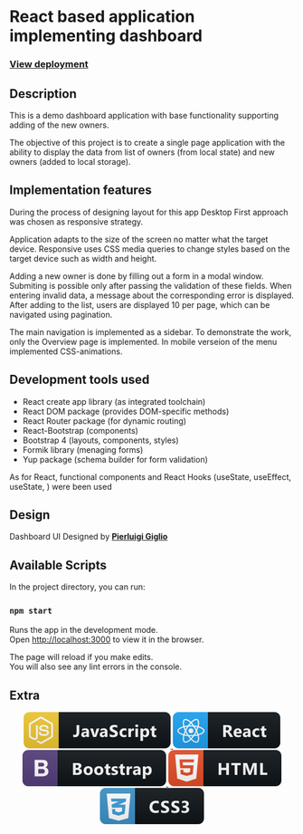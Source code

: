 # **React based application implementing dashboard**

### [View deployment](https://sergeiwerty.github.io/owners-react-app/)

## Description

This is a demo dashboard application with base functionality supporting adding of the new owners.

The objective of this project is to create a single page application with the ability to display the data from list of owners (from local state) and new owners (added to local storage).

## Implementation features

During the process of designing layout for this app Desktop First approach was chosen as responsive strategy.

Application adapts to the size of the screen no matter what the target device. Responsive uses CSS media queries to change styles based on the target device such as width and height.

Adding a new owner is done by filling out a form in a modal window. Submiting is possible only after passing the validation of these fields. When entering invalid data, a message about the corresponding error is displayed. After adding to the list, users are displayed 10 per page, which can be navigated using pagination.

The main navigation is implemented as a sidebar. To demonstrate the work, only the Overview page is implemented. In mobile verseion of the menu implemented CSS-animations.

## Development tools used

- React create app library (as integrated toolchain)
- React DOM package (provides DOM-specific methods)
- React Router package (for dynamic routing)
- React-Bootstrap (components)
- Bootstrap 4 (layouts, components, styles)
- Formik library (menaging forms)
- Yup package (schema builder for form validation)

As for React, functional components and React Hooks (useState, useEffect, useState, ) were been used

## Design

Dashboard UI Designed by [**Pierluigi Giglio**](https://dribbble.com/pierluigigiglio)

## Available Scripts

In the project directory, you can run:

### `npm start`

Runs the app in the development mode.\
Open [http://localhost:3000](http://localhost:3000) to view it in the browser.

The page will reload if you make edits.\
You will also see any lint errors in the console.

## Extra

<p align="center">
         <a href="#">
    <img src="https://raw.githubusercontent.com/MikeCodesDotNET/ColoredBadges/4a38660afb7be89a6032218589b4454a1285c7f8/svg/dev/languages/js.svg" alt="example badge" style="vertical-align:top margin:6px 4px">
  </a> 
   <a href="#">
    <img src="https://raw.githubusercontent.com/MikeCodesDotNET/ColoredBadges/4a38660afb7be89a6032218589b4454a1285c7f8/svg/dev/frameworks/react.svg" alt="react badge" style="vertical-align:top margin:6px 4px">
  </a>  
     <a href="#">
    <img src="https://raw.githubusercontent.com/MikeCodesDotNET/ColoredBadges/4a38660afb7be89a6032218589b4454a1285c7f8/svg/dev/frameworks/bootstrap.svg" alt="example badge" style="vertical-align:top margin:6px 4px">
  </a>  
   <a href="#">
    <img src="https://raw.githubusercontent.com/MikeCodesDotNET/ColoredBadges/4a38660afb7be89a6032218589b4454a1285c7f8/svg/dev/languages/html.svg" alt="example badge" style="vertical-align:top margin:6px 4px">
  </a> 
     <a href="#">
    <img src="https://raw.githubusercontent.com/MikeCodesDotNET/ColoredBadges/4a38660afb7be89a6032218589b4454a1285c7f8/svg/dev/languages/css3.svg" alt="example badge" style="vertical-align:top margin:6px 4px">
  </a>

</p>
